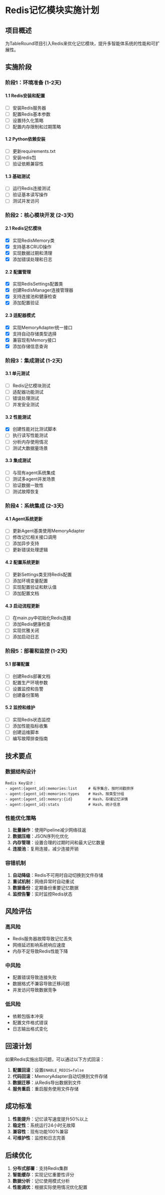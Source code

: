 # Redis记忆模块实施计划

## 项目概述

为TableRound项目引入Redis来优化记忆模块，提升多智能体系统的性能和可扩展性。

## 实施阶段

### 阶段1：环境准备 (1-2天)

#### 1.1 Redis安装和配置
- [ ] 安装Redis服务器
- [ ] 配置Redis基本参数
- [ ] 设置持久化策略
- [ ] 配置内存限制和过期策略

#### 1.2 Python依赖安装
- [ ] 更新requirements.txt
- [ ] 安装redis包
- [ ] 验证依赖兼容性

#### 1.3 基础测试
- [ ] 运行Redis连接测试
- [ ] 验证基本读写操作
- [ ] 测试并发访问

### 阶段2：核心模块开发 (2-3天)

#### 2.1 Redis记忆模块
- [x] 实现RedisMemory类
- [x] 支持基本CRUD操作
- [x] 实现数据过期和清理
- [x] 添加错误处理和日志

#### 2.2 配置管理
- [x] 实现RedisSettings配置类
- [x] 创建RedisManager连接管理器
- [x] 支持连接池和健康检查
- [x] 添加配置验证

#### 2.3 适配器模式
- [x] 实现MemoryAdapter统一接口
- [x] 支持自动存储类型选择
- [x] 兼容现有Memory接口
- [x] 添加存储信息查询

### 阶段3：集成测试 (1-2天)

#### 3.1 单元测试
- [ ] Redis记忆模块测试
- [ ] 适配器功能测试
- [ ] 错误处理测试
- [ ] 并发安全测试

#### 3.2 性能测试
- [x] 创建性能对比测试脚本
- [ ] 执行读写性能测试
- [ ] 分析内存使用情况
- [ ] 测试大数据量场景

#### 3.3 集成测试
- [ ] 与现有agent系统集成
- [ ] 测试多agent并发场景
- [ ] 验证数据一致性
- [ ] 测试故障恢复

### 阶段4：系统集成 (2-3天)

#### 4.1 Agent系统更新
- [ ] 更新Agent基类使用MemoryAdapter
- [ ] 修改记忆相关接口调用
- [ ] 添加异步支持
- [ ] 更新错误处理逻辑

#### 4.2 配置系统更新
- [ ] 更新Settings类支持Redis配置
- [ ] 添加环境变量配置
- [ ] 实现配置验证和默认值
- [ ] 添加配置文档

#### 4.3 启动流程更新
- [ ] 在main.py中初始化Redis连接
- [ ] 添加Redis健康检查
- [ ] 实现优雅关闭
- [ ] 添加启动日志

### 阶段5：部署和监控 (1-2天)

#### 5.1 部署配置
- [ ] 创建Redis部署文档
- [ ] 配置生产环境参数
- [ ] 设置监控和告警
- [ ] 创建备份策略

#### 5.2 监控和维护
- [ ] 实现Redis状态监控
- [ ] 添加性能指标收集
- [ ] 创建运维脚本
- [ ] 编写故障排查指南

## 技术要点

### 数据结构设计

```
Redis Key设计：
- agent:{agent_id}:memories:list     # 有序集合，按时间戳排序
- agent:{agent_id}:memories:types    # Hash，按类型分组
- agent:{agent_id}:memory:{id}       # Hash，存储记忆详情
- agent:{agent_id}:stats             # Hash，统计信息
```

### 性能优化策略

1. **批量操作**：使用Pipeline减少网络往返
2. **数据压缩**：JSON序列化优化
3. **内存管理**：设置合理的过期时间和最大记忆数量
4. **连接池**：复用连接，减少连接开销

### 容错机制

1. **自动降级**：Redis不可用时自动切换到文件存储
2. **重试机制**：网络异常时自动重试
3. **数据备份**：定期备份重要记忆数据
4. **监控告警**：实时监控Redis状态

## 风险评估

### 高风险
- Redis服务器故障导致记忆丢失
- 网络延迟影响系统响应速度
- 内存不足导致Redis性能下降

### 中风险
- 配置错误导致连接失败
- 数据格式不兼容导致迁移问题
- 并发访问导致数据竞争

### 低风险
- 依赖包版本冲突
- 配置文件格式错误
- 日志输出格式变化

## 回滚计划

如果Redis实施出现问题，可以通过以下方式回滚：

1. **配置回滚**：设置`ENABLE_REDIS=false`
2. **代码回滚**：MemoryAdapter自动切换到文件存储
3. **数据迁移**：从Redis导出数据到文件
4. **服务重启**：重启服务使用文件存储

## 成功标准

1. **性能提升**：记忆读写速度提升50%以上
2. **稳定性**：系统运行24小时无故障
3. **兼容性**：现有功能100%兼容
4. **可维护性**：监控和日志完善

## 后续优化

1. **分布式部署**：支持Redis集群
2. **智能缓存**：实现记忆重要性评分
3. **数据分析**：记忆使用模式分析
4. **性能调优**：根据实际使用情况优化配置
